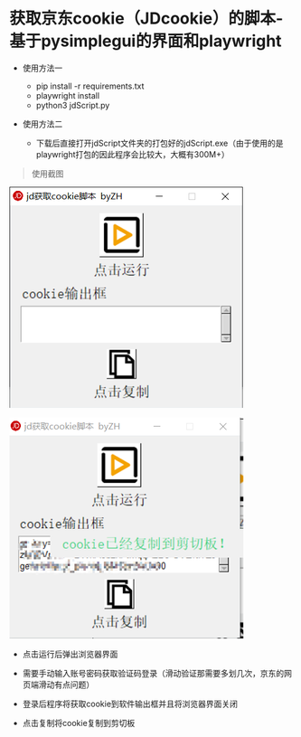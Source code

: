 # 获取京东cookie（JDcookie）的脚本-基于pysimplegui的界面和playwright

- 使用方法一
  - pip install -r requirements.txt
  - playwright install 
  - python3 jdScript.py

- 使用方法二
  - 下载后直接打开jdScript文件夹的打包好的jdScript.exe（由于使用的是playwright打包的因此程序会比较大，大概有300M+）

> 使用截图

![image-20220702103858333](image-20220702103858333.png)

![image-20220702104055141](image-20220702104055141.png)

- 点击运行后弹出浏览器界面
- 需要手动输入账号密码获取验证码登录（滑动验证那需要多划几次，京东的网页端滑动有点问题）
- 登录后程序将获取cookie到软件输出框并且将浏览器界面关闭

- 点击复制将cookie复制到剪切板
